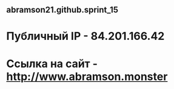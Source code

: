 ## abramson21.github.sprint_15
# Публичный IP - 84.201.166.42
# Cсылка на сайт - http://www.abramson.monster
